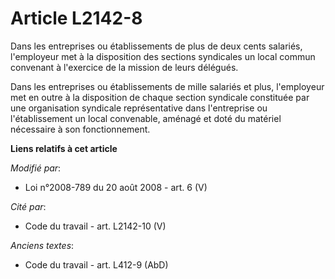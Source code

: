 # Article L2142-8

Dans les entreprises ou établissements de plus de deux cents salariés, l'employeur met à la disposition des sections
syndicales un local commun convenant à l'exercice de la mission de leurs délégués.

Dans les entreprises ou établissements de mille salariés et plus, l'employeur met en outre à la disposition de chaque section
syndicale constituée par une organisation syndicale représentative dans l'entreprise ou l'établissement un local convenable,
aménagé et doté du matériel nécessaire à son fonctionnement.

**Liens relatifs à cet article**

_Modifié par_:

  - Loi n°2008-789 du 20 août 2008 - art. 6 (V)

_Cité par_:

  - Code du travail - art. L2142-10 (V)

_Anciens textes_:

  - Code du travail - art. L412-9 (AbD)

